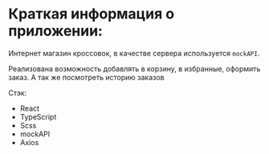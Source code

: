 # Краткая информация о приложении:

Интернет магазин кроссовок, в качестве сервера используется `mockAPI`.

Реализована возможность добавлять в корзину, в избранные, оформить заказ. А так же посмотреть историю заказов

Стэк:
- React
- TypeScript
- Scss
- mockAPI
- Axios
